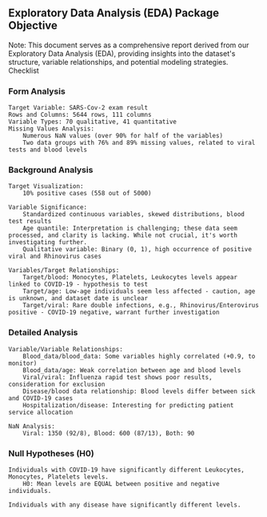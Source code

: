 ## Exploratory Data Analysis (EDA) Package Objective

Note: This document serves as a comprehensive report derived from our Exploratory Data Analysis (EDA), providing insights into the dataset's structure, variable relationships, and potential modeling strategies.
Checklist

### Form Analysis

    Target Variable: SARS-Cov-2 exam result
    Rows and Columns: 5644 rows, 111 columns
    Variable Types: 70 qualitative, 41 quantitative
    Missing Values Analysis:
        Numerous NaN values (over 90% for half of the variables)
        Two data groups with 76% and 89% missing values, related to viral tests and blood levels

### Background Analysis

    Target Visualization:
        10% positive cases (558 out of 5000)

    Variable Significance:
        Standardized continuous variables, skewed distributions, blood test results
        Age quantile: Interpretation is challenging; these data seem processed, and clarity is lacking. While not crucial, it's worth investigating further.
        Qualitative variable: Binary (0, 1), high occurrence of positive viral and Rhinovirus cases

    Variables/Target Relationships:
        Target/blood: Monocytes, Platelets, Leukocytes levels appear linked to COVID-19 - hypothesis to test
        Target/age: Low-age individuals seem less affected - caution, age is unknown, and dataset date is unclear
        Target/viral: Rare double infections, e.g., Rhinovirus/Enterovirus positive - COVID-19 negative, warrant further investigation

### Detailed Analysis

    Variable/Variable Relationships:
        Blood_data/blood_data: Some variables highly correlated (+0.9, to monitor)
        Blood_data/age: Weak correlation between age and blood levels
        Viral/viral: Influenza rapid test shows poor results, consideration for exclusion
        Disease/blood data relationship: Blood levels differ between sick and COVID-19 cases
        Hospitalization/disease: Interesting for predicting patient service allocation

    NaN Analysis:
        Viral: 1350 (92/8), Blood: 600 (87/13), Both: 90

### Null Hypotheses (H0)

    Individuals with COVID-19 have significantly different Leukocytes, Monocytes, Platelets levels.
        H0: Mean levels are EQUAL between positive and negative individuals.

    Individuals with any disease have significantly different levels.
